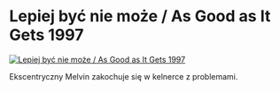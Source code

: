Lepiej być nie może / As Good as It Gets 1997 
=============
[![Lepiej być nie może / As Good as It Gets 1997 ](http://vidos.pl/images/player.gif)](http://vidos.pl/lepiej-byc-nie-moze-as-good-as-it-gets-1997)

 Ekscentryczny Melvin zakochuje się w kelnerce z problemami.
